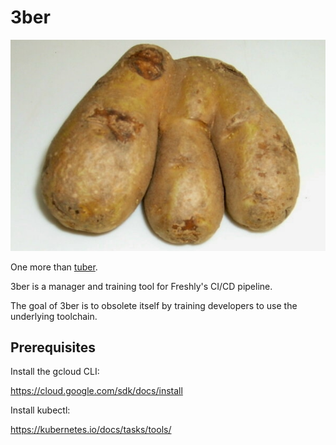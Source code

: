 # 3ber

![logo](logo.png)

One more than [tuber](github.com/Freshly/tuber).

3ber is a manager and training tool for Freshly's CI/CD pipeline.

The goal of 3ber is to obsolete itself by training developers to use the underlying toolchain.

## Prerequisites

Install the gcloud CLI:

https://cloud.google.com/sdk/docs/install

Install kubectl:

https://kubernetes.io/docs/tasks/tools/

